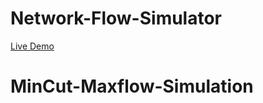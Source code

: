 # Network-Flow-Simulator

[Live Demo](https://helias.github.io/Network-Flow-Simulator/)
# MinCut-Maxflow-Simulation
